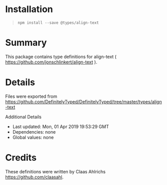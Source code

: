 # Installation
> `npm install --save @types/align-text`

# Summary
This package contains type definitions for align-text ( https://github.com/jonschlinkert/align-text ).

# Details
Files were exported from https://github.com/DefinitelyTyped/DefinitelyTyped/tree/master/types/align-text

Additional Details
 * Last updated: Mon, 01 Apr 2019 19:53:29 GMT
 * Dependencies: none
 * Global values: none

# Credits
These definitions were written by Claas Ahlrichs <https://github.com/claasahl>.
